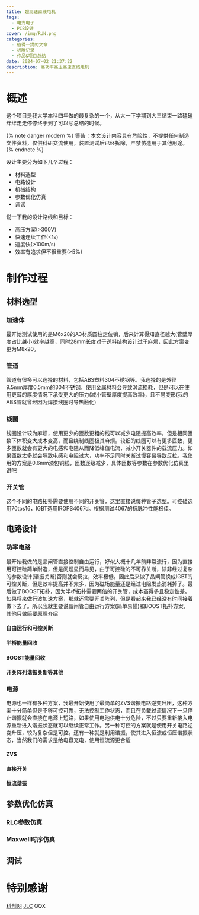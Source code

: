 ```yaml
---
title: 超高速直线电机
tags:
  - 电力电子
  - PCB设计
cover: /img/RUN.png
categories:
  - 值得一提的文章
  - 折腾记录
  - 作品&项目总结
date: 2024-07-02 21:37:22
description: 高功率高压高速直线电机
---
```

# 概述
这个项目是我大学本科四年做的最复杂的一个，从大一下学期到大三结束一路磕磕绊绊走走停停终于到了可以写总结的时候。

{% note danger modern %}
警告：本文设计内容具有危险性，不提供任何制造文件资料，仅供科研交流使用，装置测试后已经拆除，严禁仿造用于其他用途。
{% endnote %}

设计主要分为如下几个过程：
+ 材料选型
+ 电路设计
+ 机械结构
+ 参数优化仿真
+ 调试

说一下我的设计路线和目标：
+ 高压方案(>300V)
+ 快速连续工作(<1s)
+ 速度快(>100m/s)
+ 效率有追求但不很重要(>5%)

# 制作过程
## 材料选型
### 加速体
最开始测试使用的是M6x28的A3材质圆柱定位销，后来计算得知直径越大(管壁厚度占比越小)效率越高，同时28mm长度对于送料结构设计过于麻烦，因此方案变更为M8x20。

### 管道
管道有很多可以选择的材料，包括ABS塑料304不锈钢等。我选择的是外径9.5mm厚度0.5mm的304不锈钢，使用金属材料会导致涡流损耗，但是可以在使用更薄的厚度情况下承受更大的压力(减小管壁厚度提高效率)，且不易变形(我的ABS管就曾经因为焊接线圈时导热融化)

### 线圈
线圈设计较为麻烦，使用更少的匝数更粗的线可以减少电阻提高效率，但是相同匝数下体积变大成本变高，而且绕制线圈极其麻烦。较细的线圈可以有更多匝数，更多匝数就会有更大的电感和电阻从而降低峰值电流，减小开关器件的载流压力。如果匝数太多就会导致电感和电阻过大，功率不足同时关断过慢容易导致反拉。我使用的方案是0.6mm漆包铜线，匝数逐级减少，具体匝数等参数在参数优化仿真里讲吧

### 开关管
这个不同的电路拓扑需要使用不同的开关管，这里直接说每种管子选型。可控硅选用70tps16，IGBT选用IRGPS4067d。根据测试4067的抗脉冲性能极佳。

## 电路设计
### 功率电路
最开始我做的是晶闸管直接控制自由运行，好似大概十几年前非常流行，因为直接用可控硅简单耐造，但是问题显而易见，由于可控硅的不可靠关断，除非经过复杂的参数设计(谐振关断)否则就会反拉，效率极低。因此后来做了晶闸管换成IGBT的可控关断，但是效率提高并不太多，因为磁场能量还是经过电阻发热消耗掉了。最后做了BOOST拓扑，因为半桥拓扑需要两倍的开关管，成本高得多且稳定性差。如果将来做行波加速方案，那就还需要开关阵列，但是看起来我已经没有时间接着做下去了。所以我就主要说晶闸管自由运行方案(简单易懂)和BOOST拓扑方案，其他只做简要原理介绍

#### 自由运行和可控关断

#### 半桥能量回收

#### BOOST能量回收

#### 开关阵列谐振关断等其他


### 电源
电源也一样有多种方案，我最开始使用了最简单的ZVS谐振电路逆变升压，这种方案十分简单但是不够可控可靠，无法控制工作状态，而且在负载过流情况下一旦停止谐振就会直接在电源上短路，如果使用电池供电十分危险，不过只要重新接入电源重新进入谐振状态就可以继续正常工作。另一种可控的方案就是使用开关电路逆变升压，较为复杂但是可控。还有一种就是利用谐振，使其进入恒流或恒压谐振状态，当然我们的需求是给电容充电，使用恒流源更合适

#### ZVS

#### 直接开关

#### 恒流谐振

## 参数优化仿真

### RLC参数仿真

### Maxwell时序仿真

## 调试

# 特别感谢

[科创网](https://www.kechuang.org/f/367)
[JLC](https://www.jlc.com/)
QQX
